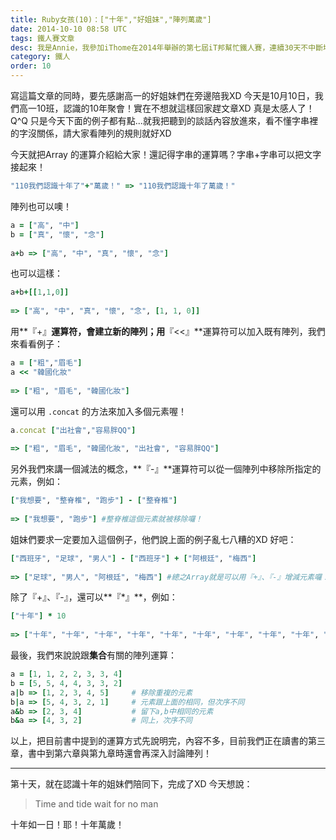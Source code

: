 ```yaml
---
title: Ruby女孩(10)：["十年","好姐妹","陣列萬歲"]
date: 2014-10-10 08:58 UTC
tags: 鐵人賽文章
desc: 我是Annie，我參加iThome在2014年舉辦的第七屆iT邦幫忙鐵人賽，連續30天不中斷地記錄自己學習Ruby的歷程，這一系列30篇文章，推薦給跟我一樣初學Ruby約半年的朋友參考。
category: 鐵人
order: 10
---
```


寫這篇文章的同時，要先感謝高一的好姐妹們在旁邊陪我XD 今天是10月10日，我們高一10班，認識的10年聚會！實在不想就這樣回家趕文章XD 真是太感人了！Q^Q 只是今天下面的例子都有點...就我把聽到的談話內容放進來，看不懂字串裡的字沒關係，請大家看陣列的規則就好XD

今天就把Array 的運算介紹給大家！還記得字串的運算嗎？字串+字串可以把文字接起來！

~~~ruby
"110我們認識十年了"+"萬歲！" => "110我們認識十年了萬歲！"  
~~~

陣列也可以噢！

~~~ruby
a = ["高", "中"]  
b = ["真", "懷", "念"]  
  
a+b => ["高", "中", "真", "懷", "念"]  
~~~

也可以這樣：

~~~ruby
a+b+[[1,1,0]]  
  
=> ["高", "中", "真", "懷", "念", [1, 1, 0]]  
~~~

用**『+』**運算符，會建立新的陣列；用**『<<』**運算符可以加入既有陣列，我們來看看例子：

~~~ruby
a = ["粗","眉毛"]  
a << "韓國化妝"  
  
=> ["粗", "眉毛", "韓國化妝"]  
~~~

還可以用 `.concat` 的方法來加入多個元素喔！

~~~ruby
a.concat ["出社會","容易胖QQ"]  
  
=> ["粗", "眉毛", "韓國化妝", "出社會", "容易胖QQ"]  
~~~

另外我們來講一個減法的概念，**『-』**運算符可以從一個陣列中移除所指定的元素，例如：

~~~ruby
["我想要", "整脊椎", "跑步"] - ["整脊椎"]  
  
=> ["我想要", "跑步"] #整脊椎這個元素就被移除囉！  
~~~

姐妹們要求一定要加入這個例子，他們說上面的例子亂七八糟的XD 好吧：

~~~ruby
["西班牙", "足球", "男人"] - ["西班牙"] + ["阿根廷", "梅西"]  
  
=> ["足球", "男人", "阿根廷", "梅西"] #總之Array就是可以用『+』、『-』增減元素囉！  
~~~

除了『+』、『-』，還可以**『*』**，例如：

~~~ruby
["十年"] * 10  
  
=> ["十年", "十年", "十年", "十年", "十年", "十年", "十年", "十年", "十年", "十年"]  
~~~

最後，我們來說說跟**集合**有關的陣列運算：

~~~ruby
a = [1, 1, 2, 2, 3, 3, 4]  
b = [5, 5, 4, 4, 3, 3, 2]  
a|b => [1, 2, 3, 4, 5]     # 移除重複的元素  
b|a => [5, 4, 3, 2, 1]     # 元素跟上面的相同，但次序不同  
a&b => [2, 3, 4]           # 留下a,b中相同的元素  
b&a => [4, 3, 2]           # 同上，次序不同  
~~~

以上，把目前書中提到的運算方式先說明完，內容不多，目前我們正在讀書的第三章，書中到第六章與第九章時還會再深入討論陣列！

---

第十天，就在認識十年的姐妹們陪同下，完成了XD 今天想說：

> Time and tide wait for no man

十年如一日！耶！十年萬歲！
